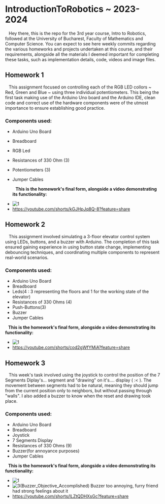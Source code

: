 # IntroductionToRobotics ~ 2023-2024
&nbsp;&nbsp;&nbsp;Hey there, this is the repo for the 3rd year course, Intro to Robotics, followed at the University of Bucharest, Faculty of Mathematics and Computer Science. You can expect to see here weekly commits regarding the various homeworks and projects undertaken at this course, and their requirements, alongside all the materials I deemed important for completing these tasks, such as implementation details, code, videos and image files. 

## Homework 1

&nbsp;&nbsp;&nbsp;This assignment focused on controlling each of the RGB LED collors ~ Red, Green and Blue ~ using three individual potentiometers. This being the first task making use of the Arduino Uno board and the Arduino IDE, clean code and correct use of the hardware components were of the utmost importance to ensure establishing good practice.

### Components used:
* Arduino Uno Board
* Breadboard
* RGB Led
* Resistances of 330 Ohm (3)
* Potentiometers (3)
* Jumper Cables


  **&nbsp;&nbsp;&nbsp;This is the homework's final form, alongside a video demonstrating its functionality:**

+ ![1](https://github.com/Vapuss/IntroductionToRobotics/assets/92088885/74d99848-b082-4520-a228-49e64543943b)
+ https://youtube.com/shorts/kGJHpJq8Q-8?feature=share


## Homework 2

&nbsp;&nbsp;&nbsp;This assignment involved simulating a 3-floor elevator control system using LEDs, buttons, and a buzzer with Arduino. The completion of this task ensured gaining experience in using button state change, implementing debouncing techniques, and coordinating multiple components to represent real-world scenarios.


### Components used:
* Arduino Uno Board
* Breadboard
* Leds(4 : 3 representing the floors and 1 for the working state of the elevator)
* Resistances of 330 Ohms (4)
* Push-Buttons(3)
* Buzzer
* Jumper Cables


 **&nbsp;&nbsp;&nbsp;This is the homework's final form, alongside a video demonstrating its functionality:**


 + ![1](https://github.com/Vapuss/IntroductionToRobotics/assets/92088885/2b377066-aabf-4b45-8eea-cf2971be13ce)
 + https://youtube.com/shorts/cod2gWfYMiA?feature=share


## Homework 3

&nbsp;&nbsp;&nbsp;This week's task involved using the joystick to control the position of the 7 Segments Diplay's... segment and "drawing" on it's.... display ( :< ). The movement between segments
had to be natural, meaning they should jump from the current position only to neighbors, but without passing through "walls". I also added a buzzer to know when the reset and drawing took place.

### Components used:
* Arduino Uno Board
* Breadboard
* Joystick
* 7 Segments Display
* Resistances of 330 Ohms (9)
* Buzzer(for annoyance purposes)
* Jumper Cables


**&nbsp;&nbsp;&nbsp;This is the homework's final form, alongside a video demonstrating its functionality:**

+ ![1](https://github.com/Vapuss/IntroductionToRobotics/assets/92088885/d89d6d68-5eb7-43dd-bf82-951f8ac5d4b5)
+ ![3(Buzzer_Objective_Accomplished)](https://github.com/Vapuss/IntroductionToRobotics/assets/92088885/b170ef98-b573-4da2-9b3d-122b03a940ea) Buzzer too annoying, furry friend had strong feelings about it
+ https://youtube.com/shorts/lLZtQDHXsGc?feature=share


